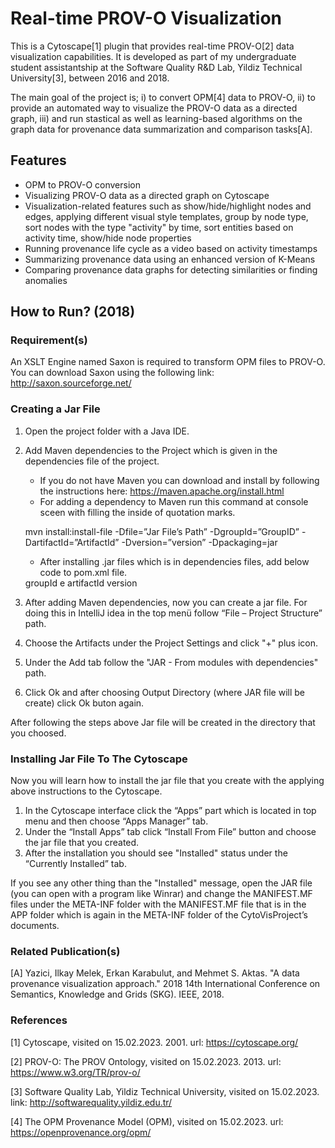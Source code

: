 # Real-time PROV-O Visualization

This is a Cytoscape[1] plugin that provides real-time PROV-O[2] data visualization capabilities. It is developed as part of my undergraduate student assistantship at the Software Quality R&D Lab, Yildiz Technical University[3], between 2016 and 2018.

The main goal of the project is; i) to convert OPM[4] data to PROV-O, ii) to provide an automated way to visualize the PROV-O data as a directed graph, iii) and run stastical as well as learning-based algorithms on the graph data for provenance data summarization and comparison tasks[A].

## Features
- OPM to PROV-O conversion
- Visualizing PROV-O data as a directed graph on Cytoscape
- Visualization-related features such as show/hide/highlight nodes and edges, applying different visual style templates, group by node type, sort nodes with the type "activity" by time, sort entities based on activity time, show/hide node properties
- Running provenance life cycle as a video based on activity timestamps
- Summarizing provenance data using an enhanced version of K-Means
- Comparing provenance data graphs for detecting similarities or finding anomalies

## How to Run? (2018)

### Requirement(s)

An XSLT Engine named Saxon is required to transform OPM files to PROV-O. You can download Saxon using the following link: http://saxon.sourceforge.net/

### Creating a Jar File 
1.	Open the project folder with a Java IDE.
2.	Add Maven dependencies to the Project which is given in the dependencies file of the project.
	-	If you do not have Maven you can download and install by following the instructions here: https://maven.apache.org/install.html
	-	For adding a dependency to Maven run this command at console sceen with filling the inside of quotation marks.

	mvn install:install-file -Dfile=”Jar File’s Path” -DgroupId=”GroupID” -DartifactId=”ArtifactId” -Dversion=”version” -Dpackaging=jar
 	

	-	After installing .jar files which is in dependencies files, add below code to pom.xml file.

	<dependency>
      		<groupId> groupId e</groupId>
      		<artifactId> artifactId </artifactId>
      		<version> version </version>
	 </dependency>

3.	After adding Maven dependencies, now you can create a jar file. For doing this in IntelliJ idea in the top menü follow “File – Project Structure” path.
4.	Choose the Artifacts under the Project Settings and click "+" plus icon.
5.	Under the Add tab follow the "JAR - From modules with dependencies" path.
6.	Click Ok and after choosing Output Directory (where JAR file will be create) click Ok buton again.

After following the steps above Jar file will be created in the directory that you choosed.

### Installing Jar File To The Cytoscape
Now you will learn how to install the jar file that you create with the applying above instructions to the Cytoscape.

1.	In the Cytoscape interface click the “Apps” part which is located in top menu and then choose “Apps Manager” tab.
2.	Under the “Install Apps” tab click “Install From File” button and choose the jar file that you created.
3.	After the installation you should see "Installed" status under the “Currently Installed” tab.

If you see any other thing than the "Installed" message,  open the JAR file (you can open with a program like Winrar) and change the MANIFEST.MF files under the 
META-INF folder with the MANIFEST.MF file that is in the APP folder which is again in the META-INF folder of the CytoVisProject’s documents.

### Related Publication(s)
[A] Yazici, Ilkay Melek, Erkan Karabulut, and Mehmet S. Aktas. "A data provenance visualization approach." 2018 14th International Conference on Semantics, Knowledge and Grids (SKG). IEEE, 2018.

### References
[1] Cytoscape, visited on 15.02.2023. 2001. url: https://cytoscape.org/

[2] PROV-O: The PROV Ontology, visited on 15.02.2023. 2013. url: https://www.w3.org/TR/prov-o/

[3] Software Quality Lab, Yildiz Technical University, visited on 15.02.2023. link: http://softwarequality.yildiz.edu.tr/

[4] The OPM Provenance Model (OPM), visited on 15.02.2023. url: https://openprovenance.org/opm/
